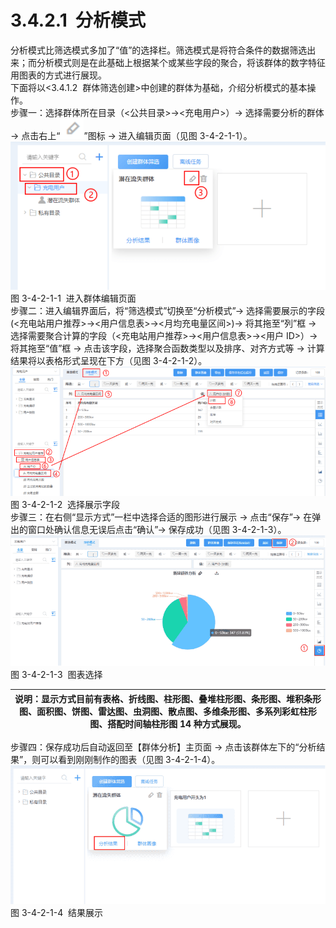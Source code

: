 # 3.4.2.1  分析模式

分析模式比筛选模式多加了“值”的选择栏。筛选模式是将符合条件的数据筛选出来；而分析模式则是在此基础上根据某个或某些字段的聚合，将该群体的数字特征用图表的方式进行展现。<br />下面将以<3.4.1.2  群体筛选创建>中创建的群体为基础，介绍分析模式的基本操作。<br />步骤一：选择群体所在目录（<公共目录>→<充电用户>）→ 选择需要分析的群体 → 点击右上“![](<../../assets/images/(232).png#height=16&width=19>)”图标 → 进入编辑页面（见图 3-4-2-1-1）。<br />![](<../../assets/images/(233).png#height=195&width=415>)<br />图 3-4-2-1-1  进入群体编辑页面<br />步骤二：进入编辑界面后，将“筛选模式”切换至“分析模式”→ 选择需要展示的字段(<充电站用户推荐>→<用户信息表>→<月均充电量区间>)→ 将其拖至“列”框 → 选择需要聚合计算的字段（<充电站用户推荐>→<用户信息表>→<用户 ID>）→ 将其拖至“值”框 → 点击该字段，选择聚合函数类型以及排序、对齐方式等 → 计算结果将以表格形式呈现在下方（见图 3-4-2-1-2）。<br />![](<../../assets/images/(234).png#height=170&width=415>)<br />图 3-4-2-1-2  选择展示字段<br />步骤三：在右侧“显示方式”一栏中选择合适的图形进行展示 → 点击“保存”→ 在弹出的窗口处确认信息无误后点击“确认”→ 保存成功（见图 3-4-2-1-3）。<br />![](<../../assets/images/(235).png#height=172&width=415>)<br />图 3-4-2-1-3  图表选择

| 说明：显示方式目前有表格、折线图、柱形图、叠堆柱形图、条形图、堆积条形图、面积图、饼图、雷达图、虫洞图、散点图、多维条形图、多系列彩虹柱形图、搭配时间轴柱形图 14 种方式展现。 |
| ------------------------------------------------------------------------------------------------------------------------------------------------------------------------------ |


步骤四：保存成功后自动返回至【群体分析】主页面 → 点击该群体左下的“分析结果”，则可以看到刚刚制作的图表（见图 3-4-2-1-4）。<br />![](<../../assets/images/(236).png#height=183&width=416>)<br />图 3-4-2-1-4  结果展示
<a name="w5VQV"></a>